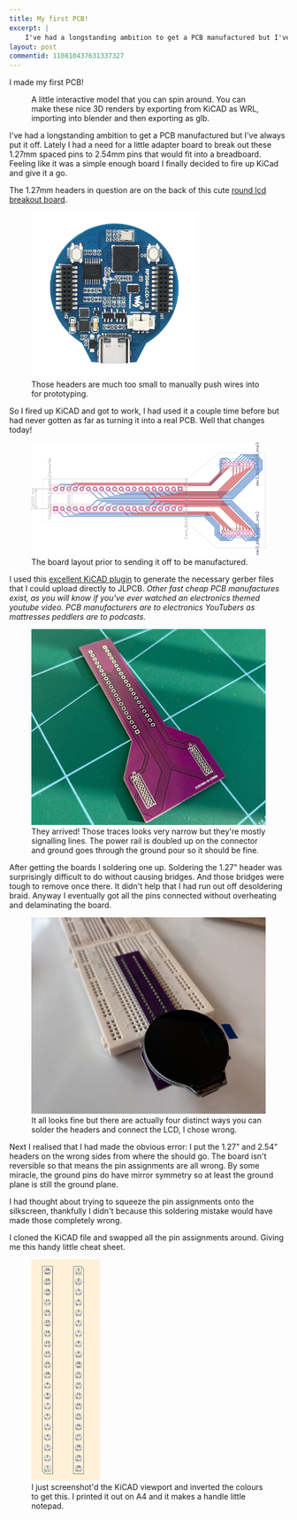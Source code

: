 ```yaml
---
title: My first PCB!
excerpt: |
    I've had a longstanding ambition to get a PCB manufactured but I've always put it off. Lately I had a need for a little adapter board to break out these 1.27mm spaced pins to 2.54mm pins that would fit into a breadboard. Feeling like it was a simple enough board I finally decided to fire up KiCad and give it a go.   <model-viewer alt="An interactive 3D render of a PCB with 2.54mm headers on one side to fit a breadboard and 1.27 inch headers on the other." src="/assets/blog/PCB/model/pcb.glb" ar camera-controls poster="/assets/blog/PCB/model/poster.webp" interaction-prompt="none" shadow-intensity="1" shadow-softness="1" exposure="0.5" camera-orbit="196.6deg 59.73deg 0.1m" field-of-view="30deg" auto-rotate> </model-viewer>
layout: post
commentid: 110810437631337327
---
```

I made my first PCB!

<figure>
<model-viewer alt="An interactive 3D render of a PCB with 2.54mm headers on one side to fit a breadboard and 1.27 inch headers on the other." src="/assets/blog/PCB/model/pcb.glb" ar interaction-prompt="none" camera-controls poster="/assets/blog/PCB/model/poster.webp" shadow-intensity="1" shadow-softness="1" exposure="0.5" camera-orbit="196.6deg 59.73deg 0.1m" field-of-view="30deg" auto-rotate> </model-viewer>
<figcaption>
A little interactive model that you can spin around. You can make these nice 3D renders by exporting from KiCAD as WRL, importing into blender and then exporting as glb.
</figcaption>
</figure>

I've had a longstanding ambition to get a PCB manufactured but I've always put it off. Lately I had a need for a little adapter board to break out these 1.27mm spaced pins to 2.54mm pins that would fit into a breadboard. Feeling like it was a simple enough board I finally decided to fire up KiCad and give it a go.  

The 1.27mm headers in question are on the back of this cute [round lcd breakout board](https://thepihut.com/products/waveshare-rp2040-1-28-ips-lcd-board-with-accelerometer-gyroscope). 

<figure>
<img style="height:300px;" src="/assets/blog/PCB/display_board.webp"/>
<figcaption>
Those headers are much too small to manually push wires into for prototyping.
</figcaption>
</figure>

So I fired up KiCAD and got to work, I had used it a couple time before but had never gotten as far as turning it into a real PCB. Well that changes today!

<figure>
<img src="/assets/blog/PCB/board.svg"/>
<figcaption>
The board layout prior to sending it off to be manufactured.
</figcaption>
</figure>

I used this [excellent KiCAD plugin](https://github.com/Bouni/kicad-jlcpcb-tools) to generate the necessary gerber files that I could upload directly to JLPCB. *Other fast cheap PCB manufactures exist, as you will know if you've ever watched an electronics themed youtube video. PCB manufacturers are to electronics YouTubers as mattresses peddlers are to podcasts.*

<figure>
<img src="/assets/blog/PCB/real.jpeg"/>
<figcaption>
They arrived! Those traces looks very narrow but they're mostly signalling lines. The power rail is doubled up on the connector and ground goes through the ground pour so it should be fine.
</figcaption>
</figure>

After getting the boards I soldering one up. Soldering the 1.27" header was surprisingly difficult to do without causing bridges. And those bridges were tough to remove once there. It didn't help that I had run out off desoldering braid. Anyway I eventually got all the pins connected without overheating and delaminating the board.


<figure>
<img src="/assets/blog/PCB/breadboard.jpeg"/>
<figcaption>
It all looks fine but there are actually four distinct ways you can solder the headers and connect the LCD, I chose wrong.
</figcaption>
</figure>

Next I realised that I had made the obvious error: I put the 1.27" and 2.54" headers on the wrong sides from where the should go. The board isn't reversible so that means the pin assignments are all wrong. By some miracle, the ground pins do have mirror symmetry so at least the ground plane is still the ground plane.

I had thought about trying to squeeze the pin assignments onto the silkscreen, thankfully I didn't because this soldering mistake would have made those completely wrong. 

I cloned the KiCAD file and swapped all the pin assignments around. Giving me this handy little cheat sheet. 


<figure>
<img style="height:400px;" src="/assets/blog/PCB/cheatsheet.png"/>
<figcaption>
I just screenshot'd the KiCAD viewport and inverted the colours to get this. I printed it out on A4 and it makes a handle little notepad.
</figcaption>
</figure>
